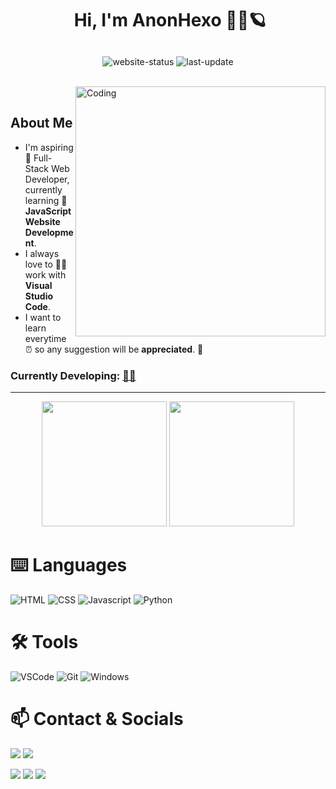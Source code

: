 # <p align="center">️ **Hi, I'm AnonHexo** 🎯️🚀️🪐</p>

<p align="center">
<img align="center" alt="website-status" src="https://img.shields.io/website?down_color=lightgrey&down_message=offline&label=website%20status%3A&style=for-the-badge&up_color=45d111&up_message=online&url=https%3A%2F%2Fanonhexo.github.io"></img>
<img align="center" alt="last-update" src="https://img.shields.io/github/last-commit/AnonHexo/AnonHexo?label=last%20readme%20update%3A&style=for-the-badge">
</p>

<br>
<img align="right" alt="Coding" width="400" src="https://media.giphy.com/media/Y4ak9Ki2GZCbJxAnJD/giphy.gif">
</br>

## **About Me**

- I'm aspiring 🔭️ Full-Stack Web Developer, currently learning 🌱 **JavaScript Website Development**.
- I always love to 👨‍💻 work with **Visual Studio Code**.
- I want to learn everytime ⏰ so any suggestion will be **appreciated**. 💪

### **Currently Developing:** <a href="https://raw.githubusercontent.com/AnonHexo/AnonHexo/master/src/woring-on.txt" title="Click the Emoji.">👨‍🎓️️</a>

---

<p align="center">
<img height="200" src="https://github-readme-stats.vercel.app/api/?username=AnonHexo&show_icons=true&title_color=fffffff&icon_color=000000&text_color=000000"/>
<img height="200" src="https://github-readme-stats.vercel.app/api/top-langs/?username=AnonHexo&show_icons=true&title_color=fffffff&icon_color=000000&text_color=000000" />
</p>

# ⌨️ Languages
![HTML](https://img.shields.io/badge/-html-e34c26?&style=for-the-badge&logo=html5&logoColor=white)
![CSS](https://img.shields.io/badge/-css-264de4?&style=for-the-badge&logo=css3&logoColor=white)
![Javascript](https://img.shields.io/badge/-javascript-CFB402?style=for-the-badge&logo=javascript&logoColor=ffff3f)
![Python](https://img.shields.io/badge/-python-306998?style=for-the-badge&logo=python&logoColor=FFE873)

# 🛠️ Tools
![VSCode](https://img.shields.io/badge/-vscode-0078d7?style=for-the-badge&logo=visual-studio-code)
![Git](https://img.shields.io/badge/-git-f1502f?&style=for-the-badge&logo=git&logoColor=white)
![Windows](https://img.shields.io/badge/-windows-00a2ed?style=for-the-badge&logo=windows&logoColor=white)

# 📫 Contact & Socials

<p><img href="https://instagram.com/jacky.trave" src="https://img.shields.io/badge/Instagram-jacky.trave-informational?style=for-the-badge&labelColor=black&logo=instagram&logoColor=8a3ab9&&color=8a3ab9"/>
<img href="https://www.youtube.com/channel/UCLAYBGJbt-cgjZ2TVgi03Mg?sub_confirmation=1" src="https://img.shields.io/badge/YouTube-AnonHexo-informational?style=for-the-badge&labelColor=black&logo=youtube&logoColor=ff0000&colorB=FF0000"/></p>
<p><img href="https://stackoverflow.com/users/13221104/alphyx-anonhexo" src="https://img.shields.io/badge/StackOverflow-AnonHexo-informational?style=for-the-badge&labelColor=black&logo=stackoverflow&logoColor=fe7a16&color=fe7a16"/>
<img href="mailto:anonhexo@gmail.com?subject=[from%20GitHub]%20*name*&body=*message*" src="https://img.shields.io/badge/Gmail-anonhexo@gmail.com-informational?style=for-the-badge&labelColor=black&logoColor=d14836&logo=gmail&color=d14836"/>
<img href="https://github.com/AnonHexo" src="https://img.shields.io/badge/Github-AnonHexo-informational?style=for-the-badge&labelColor=black&logo=github&color=7d88e6"/></p>
